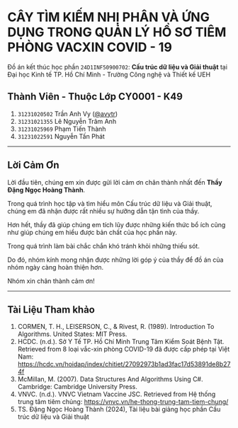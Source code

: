 # CÂY TÌM KIẾM NHỊ PHÂN VÀ ỨNG DỤNG TRONG QUẢN LÝ HỒ SƠ TIÊM PHÒNG VACXIN COVID - 19


Đồ án kết thúc học phần `24D1INF50900702`: **Cấu trúc dữ liệu và Giải thuật** tại Đại học Kinh tế TP. Hồ Chí Minh - Trường Công nghệ và Thiết kế UEH

## Thành Viên - Thuộc Lớp CY0001 - K49
1.	`31231020502` Trần Anh Vy	([@avytr](https://github.com/avytr))
2.	`31231021355` Lê Nguyễn Trâm Anh
3.	`31231025969` Phạm Tiến Thành
4.	`31231022591` Nguyễn Tấn Phát

______

## Lời Cảm Ơn
Lời đầu tiên, chúng em xin được gửi lời cảm ơn chân thành nhất đến **Thầy Đặng Ngọc Hoàng Thành**.

Trong quá trình học tập và tìm hiểu môn Cấu trúc dữ liệu và Giải thuật, chúng em đã nhận được rất nhiều sự hưỡng dẫn tận tình của thầy. 

Hơn hết, thầy đã giúp chúng em tích lũy được những kiến thức bổ ích cũng như giúp chúng em hiểu được bản chất của học phần này.

Trong quá trình làm bài chắc chắn khó tránh khỏi những thiếu sót. 

Do đó, nhóm kính mong nhận được những lời góp ý của thầy để đồ án của nhóm ngày càng hoàn thiện hơn.

Nhóm xin chân thành cảm ơn!
________

## Tài Liệu Tham khảo
1. CORMEN, T. H., LEISERSON, C., & Rivest, R. (1989). Introduction To Algorithms. United States: MIT Press.
2. HCDC. (n.d.). Sở Y Tế TP. Hồ Chí Minh Trung Tâm Kiểm Soát Bệnh Tật. Retrieved from 8 loại vắc-xin phòng COVID-19 đã được cấp phép tại Việt Nam: https://hcdc.vn/hoidap/index/chitiet/27092973b1ad3fac17d53891de8b274f
3. McMillan, M. (2007). Data Structures And Algorithms Using C#. ‎Cambridge: ‎Cambridge University Press.
4. VNVC. (n.d.). VNVC Vietnam Vaccine JSC. Retrieved from Hệ thống trung tâm tiêm chủng: https://vnvc.vn/he-thong-trung-tam-tiem-chung/
5. TS. Đặng Ngọc Hoàng Thành (2024), Tài liệu bài giảng học phần Cấu trúc dữ liệu và Giải thuật

